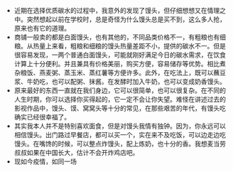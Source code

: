 - 近期在选择优质碳水的过程中，我意外的发现了馒头，但仔细想想又在情理之中。突然想起以前在学校时，总是奇怪为什么馒头总是买不到，这么多人抢，原来也有它的道理。
- 商铺一般卖的都是白面馒头，也有其他的，不同品类价格不一，有粗粮也有细粮。从热量上来看，粗粮和细粮的馒头热量差距不小，提供的碳水不一。但是很容易发现，一两个普通白面馒头，可能就刚好满足今日的碳水需求，在饮食计算上十分便利。并且兼具有价格美丽，购买方便，容易储存等优势。相比煮杂粮饭、燕麦粥、蒸玉米、蒸红薯等方便许多。此外，在吃法上，既可以蘸豆浆、牛奶吃，也可以配粥、抹酱。在发酵时加入牛奶，也可以变成奶香馒头。
- 原来最好的东西一直就在我们身边，它可以很简单，也可以很复杂。在不同的人生时期，你可以选择你买得起的，它一定不会让你失望。难怪在讲述过去的影视作品中，馒头、馍、窝窝头等十分的常见，在那些艰苦的年代，有馒头吃确实已经很幸福了。
- 其实我本人并不是特别喜欢面食，但是对馒头我情有独钟。因为，你永远可以相信馒头。出门路过早餐店，都可以买一个，实在来不及吃饭，可以边走边吃馒头。在嘴馋的时候，可以整点炸馒头，配上炼奶，也十分的香。我想麦当劳叔叔如果在中国长大，估计不会开炸鸡店吧。
- 现如今疫情，如同一场